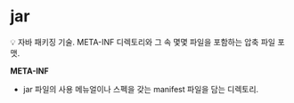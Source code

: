 # jar

<aside>
💡 자바 패키징 기술.
META-INF 디렉토리와 그 속 몇몇 파일을 포함하는 압축 파일 포맷.

</aside>

**META-INF**

- jar 파일의 사용 메뉴얼이나 스펙을 갖는 manifest 파일을 담는 디렉토리.
